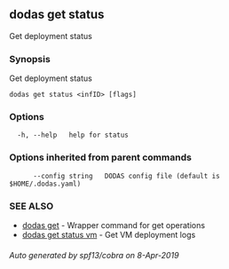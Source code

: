 ## dodas get status

Get deployment status

### Synopsis

Get deployment status

```
dodas get status <infID> [flags]
```

### Options

```
  -h, --help   help for status
```

### Options inherited from parent commands

```
      --config string   DODAS config file (default is $HOME/.dodas.yaml)
```

### SEE ALSO

* [dodas get](dodas_get.md)	 - Wrapper command for get operations
* [dodas get status vm](dodas_get_status_vm.md)	 - Get VM deployment logs

###### Auto generated by spf13/cobra on 8-Apr-2019
